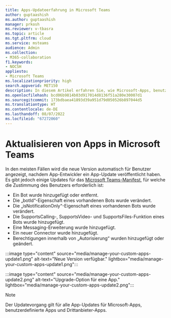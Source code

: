 ```yaml
---
title: Apps-Updateerfahrung in Microsoft Teams
author: guptaashish
ms.author: guptaashish
manager: prkosh
ms.reviewer: v-tbasra
ms.topic: article
ms.tgt.pltfrm: cloud
ms.service: msteams
audience: Admin
ms.collection:
- M365-collaboration
f1.keywords:
- NOCSH
appliesto:
- Microsoft Teams
ms.localizationpriority: high
search.appverid: MET150
description: In diesem Artikel erfahren Sie, wie Microsoft-Apps, benutzerdefinierte Apps und Drittanbieter-Apps in Microsoft Teams aktualisiert werden.
ms.openlocfilehash: bcd06b9814b03d917014d8136f51a280e30007d1
ms.sourcegitcommit: 173bdbaea41893d39a951d79d050526b897044d5
ms.translationtype: HT
ms.contentlocale: de-DE
ms.lasthandoff: 08/07/2022
ms.locfileid: "67272060"
---
```

# <a name="update-apps-in-microsoft-teams"></a>Aktualisieren von Apps in Microsoft Teams

In den meisten Fällen wird die neue Version automatisch für Benutzer angezeigt, nachdem App-Entwickler ein App-Update veröffentlicht haben. Es gibt jedoch einige Updates für das [Microsoft Teams-Manifest](/microsoftteams/platform/resources/schema/manifest-schema), für welche die Zustimmung des Benutzers erforderlich ist:

* Ein Bot wurde hinzugefügt oder entfernt.
* Die „botId“-Eigenschaft eines vorhandenen Bots wurde verändert.
* Die „isNotificationOnly“-Eigenschaft eines vorhandenen Bots wurde verändert.
* Die SupportsCalling-, SupportsVideo- und SupportsFiles-Funktion eines Bots wurde hinzugefügt.
* Eine Messaging-Erweiterung wurde hinzugefügt.
* Ein neuer Connector wurde hinzugefügt.
* Berechtigungen innerhalb von „Autorisierung“ wurden hinzugefügt oder geändert.

:::image type="content" source="media/manage-your-custom-apps-update1.png" alt-text="Neue Version verfügbar." lightbox="media/manage-your-custom-apps-update1.png":::

:::image type="content" source="media/manage-your-custom-apps-update2.png" alt-text="Upgrade-Option für eine App." lightbox="media/manage-your-custom-apps-update2.png":::

> [!NOTE]
> Der Updatevorgang gilt für alle App-Updates für Microsoft-Apps, benutzerdefinierte Apps und Drittanbieter-Apps.

